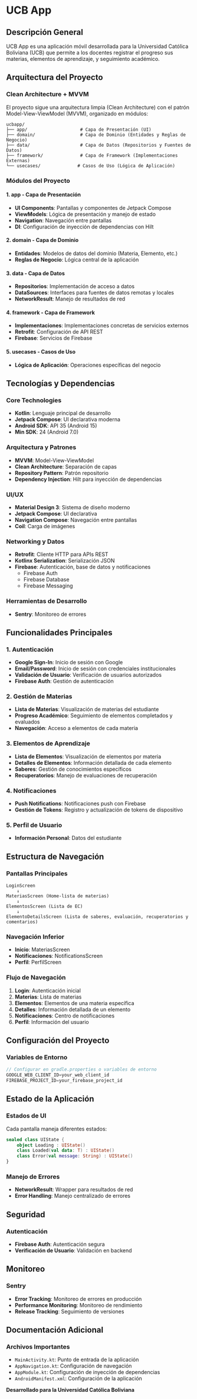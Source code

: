 # UCB App

## Descripción General

UCB App es una aplicación móvil desarrollada para la Universidad Católica Boliviana (UCB) que permite a los docentes registrar el progreso sus materias, elementos de aprendizaje, y seguimiento académico.

## Arquitectura del Proyecto

### Clean Architecture + MVVM

El proyecto sigue una arquitectura limpia (Clean Architecture) con el patrón Model-View-ViewModel (MVVM), organizado en módulos:

```
ucbapp/
├── app/                    # Capa de Presentación (UI)
├── domain/                 # Capa de Dominio (Entidades y Reglas de Negocio)
├── data/                   # Capa de Datos (Repositorios y Fuentes de Datos)
├── framework/              # Capa de Framework (Implementaciones Externas)
└── usecases/              # Casos de Uso (Lógica de Aplicación)
```

### Módulos del Proyecto

#### 1. **app** - Capa de Presentación
- **UI Components**: Pantallas y componentes de Jetpack Compose
- **ViewModels**: Lógica de presentación y manejo de estado
- **Navigation**: Navegación entre pantallas
- **DI**: Configuración de inyección de dependencias con Hilt

#### 2. **domain** - Capa de Dominio
- **Entidades**: Modelos de datos del dominio (Materia, Elemento, etc.)
- **Reglas de Negocio**: Lógica central de la aplicación

#### 3. **data** - Capa de Datos
- **Repositorios**: Implementación de acceso a datos
- **DataSources**: Interfaces para fuentes de datos remotas y locales
- **NetworkResult**: Manejo de resultados de red

#### 4. **framework** - Capa de Framework
- **Implementaciones**: Implementaciones concretas de servicios externos
- **Retrofit**: Configuración de API REST
- **Firebase**: Servicios de Firebase

#### 5. **usecases** - Casos de Uso
- **Lógica de Aplicación**: Operaciones específicas del negocio

## Tecnologías y Dependencias

### Core Technologies
- **Kotlin**: Lenguaje principal de desarrollo
- **Jetpack Compose**: UI declarativa moderna
- **Android SDK**: API 35 (Android 15)
- **Min SDK**: 24 (Android 7.0)

### Arquitectura y Patrones
- **MVVM**: Model-View-ViewModel
- **Clean Architecture**: Separación de capas
- **Repository Pattern**: Patrón repositorio
- **Dependency Injection**: Hilt para inyección de dependencias

### UI/UX
- **Material Design 3**: Sistema de diseño moderno
- **Jetpack Compose**: UI declarativa
- **Navigation Compose**: Navegación entre pantallas
- **Coil**: Carga de imágenes

### Networking y Datos
- **Retrofit**: Cliente HTTP para APIs REST
- **Kotlinx Serialization**: Serialización JSON
- **Firebase**: Autenticación, base de datos y notificaciones
    - Firebase Auth
    - Firebase Database
    - Firebase Messaging


### Herramientas de Desarrollo
- **Sentry**: Monitoreo de errores

## Funcionalidades Principales

### 1. **Autenticación**
- **Google Sign-In**: Inicio de sesión con Google
- **Email/Password**: Inicio de sesión con credenciales institucionales
- **Validación de Usuario**: Verificación de usuarios autorizados
- **Firebase Auth**: Gestión de autenticación

### 2. **Gestión de Materias**
- **Lista de Materias**: Visualización de materias del estudiante
- **Progreso Académico**: Seguimiento de elementos completados y evaluados
- **Navegación**: Acceso a elementos de cada materia

### 3. **Elementos de Aprendizaje**
- **Lista de Elementos**: Visualización de elementos por materia
- **Detalles de Elementos**: Información detallada de cada elemento
- **Saberes**: Gestión de conocimientos específicos
- **Recuperatorios**: Manejo de evaluaciones de recuperación

### 4. **Notificaciones**
- **Push Notifications**: Notificaciones push con Firebase
- **Gestión de Tokens**: Registro y actualización de tokens de dispositivo

### 5. **Perfil de Usuario**
- **Información Personal**: Datos del estudiante

## Estructura de Navegación

### Pantallas Principales
```
LoginScreen
    ↓
MateriasScreen (Home-lista de materias)
    ↓
ElementosScreen (Lista de EC)
    ↓
ElementoDetailsScreen (Lista de saberes, evaluación, recuperatorios y comentarios)
```

### Navegación Inferior
- **Inicio**: MateriasScreen
- **Notificaciones**: NotificationsScreen
- **Perfil**: PerfilScreen

### Flujo de Navegación
1. **Login**: Autenticación inicial
2. **Materias**: Lista de materias
3. **Elementos**: Elementos de una materia específica
4. **Detalles**: Información detallada de un elemento
5. **Notificaciones**: Centro de notificaciones
6. **Perfil**: Información del usuario

## Configuración del Proyecto

### Variables de Entorno
```kotlin
// Configurar en gradle.properties o variables de entorno
GOOGLE_WEB_CLIENT_ID=your_web_client_id
FIREBASE_PROJECT_ID=your_firebase_project_id
```


## Estado de la Aplicación

### Estados de UI
Cada pantalla maneja diferentes estados:

```kotlin
sealed class UIState {
    object Loading : UIState()
    class Loaded(val data: T) : UIState()
    class Error(val message: String) : UIState()
}
```

### Manejo de Errores
- **NetworkResult**: Wrapper para resultados de red
- **Error Handling**: Manejo centralizado de errores

## Seguridad

### Autenticación
- **Firebase Auth**: Autenticación segura
- **Verificación de Usuario**: Validación en backend


## Monitoreo

### Sentry
- **Error Tracking**: Monitoreo de errores en producción
- **Performance Monitoring**: Monitoreo de rendimiento
- **Release Tracking**: Seguimiento de versiones


## Documentación Adicional

### Archivos Importantes
- `MainActivity.kt`: Punto de entrada de la aplicación
- `AppNavigation.kt`: Configuración de navegación
- `AppModule.kt`: Configuración de inyección de dependencias
- `AndroidManifest.xml`: Configuración de la aplicación


**Desarrollado para la Universidad Católica Boliviana** 

